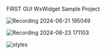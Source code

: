 FIRST GUI WxWidget Sample Project


![Recording 2024-06-21 195049](https://github.com/Aspharier/FirstGUIWxWidget/assets/113495930/d2b186e6-62af-4bf0-b78c-685b176582bc)



![Recording 2024-06-23 171103](https://github.com/Aspharier/FirstGUIWxWidget/assets/113495930/023f3d21-be33-4b26-858e-98e325b40379)


![styles](https://github.com/Aspharier/FirstGUIWxWidget/assets/113495930/3ab188e7-430a-43d3-acb7-4b15611fa20e)
